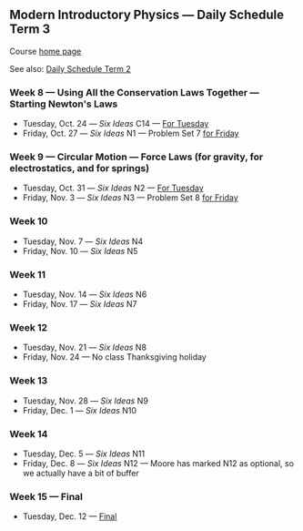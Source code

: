 ## Modern Introductory Physics &mdash; Daily Schedule Term 3

Course [home page](./)

See also: [Daily Schedule Term 2](./daily_schedule-term_2.html)

### Week 8 &mdash; Using All the Conservation Laws Together &mdash; Starting Newton's Laws

* Tuesday, Oct. 24 &mdash; *Six Ideas* C14 &mdash; [For Tuesday](./assignments/AssignmentFor2023-10-24.pdf)
* Friday, Oct. 27 &mdash; *Six Ideas* N1 &mdash; Problem Set 7 [for Friday](./assignments/AssignmentFor2023-10-27.pdf)

### Week 9 &mdash; Circular Motion &mdash; Force Laws (for gravity, for electrostatics, and for springs)

* Tuesday, Oct. 31 &mdash; *Six Ideas* N2 &mdash; [For Tuesday](./assignments/AssignmentFor2023-10-31.pdf)
* Friday, Nov. 3 &mdash; *Six Ideas* N3 &mdash; Problem Set 8 [for Friday](./assignments/AssignmentFor2023-11-03.pdf)

### Week 10

* Tuesday, Nov. 7 &mdash; *Six Ideas* N4
* Friday, Nov. 10 &mdash; *Six Ideas* N5

### Week 11

* Tuesday, Nov. 14 &mdash; *Six Ideas* N6
* Friday, Nov. 17 &mdash; *Six Ideas* N7

### Week 12

* Tuesday, Nov. 21 &mdash; *Six Ideas* N8
* Friday, Nov. 24 &mdash; No class Thanksgiving holiday

### Week 13

* Tuesday, Nov. 28 &mdash; *Six Ideas* N9
* Friday, Dec. 1 &mdash; *Six Ideas* N10

### Week 14

* Tuesday, Dec. 5 &mdash; *Six Ideas* N11
* Friday, Dec. 8 &mdash; *Six Ideas* N12 &mdash; Moore has marked N12 as optional, so we actually have a bit of buffer

### Week 15 &mdash; Final

* Tuesday, Dec. 12 &mdash; [Final](./exams/Term3Exam.pdf)